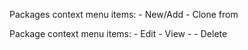 Packages context menu items:
    - New/Add
    - Clone from
    
Package context menu items:
    - Edit
    - View
    - <sep>
    - Delete